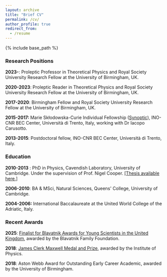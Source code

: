 ```yaml
---
layout: archive
title: "Brief CV"
permalink: /cv/
author_profile: true
redirect_from:
  - /resume
---
```


{% include base_path %}

### Research Positions

<strong>2023-</strong>: Proleptic Professor in Theoretical Physics and Royal Society University Research Fellow at the University of Birmingham, UK.

<strong>2020-2023</strong>: Proleptic Reader in Theoretical Physics and Royal Society University Research Fellow at the University of Birmingham, UK.

<strong>2017-2020</strong>: Birmingham Fellow and Royal Society University Research Fellow at the University of Birmingham, UK.

<strong>2015-2017: </strong>Marie Skłodowska-Curie Individual Fellowship (<a href="https://synopticgaugefields.wordpress.com/"><u>Synoptic</u></a>), INO-CNR BEC Center, Università di Trento, Italy, working with Dr Iacopo Carusotto.

<strong>2013-2015</strong>: Postdoctoral fellow, INO-CNR BEC Center, Università di Trento, Italy.

### Education

<strong>2010-2013</strong> : PhD in Physics, Cavendish Laboratory, University of Cambridge. Under the supervision of Prof. Nigel Cooper. [<u>[Thesis available here.]</u>](https://www.repository.cam.ac.uk/handle/1810/245059)

<strong>2006-2010</strong>: BA & MSci, Natural Sciences, Queens' College, University of Cambridge.

<strong>2004-2006: </strong>International Baccalaureate at the United World College of the Adriatic, Italy.

### Recent Awards

<strong>2025</strong>: [<u>Finalist for Blavatnik Awards for Young Scientists in the United Kingdom</u>](https://blavatnikawards.org/honorees/profile/hannah-price/), awarded by the Blavatnik Family Foundation.

<strong>2018</strong>: [<u>James Clerk Maxwell Medal and Prize</u>](http://www.iop.org/about/awards/early-career/maxwell/medallists/page_71729.html), awarded by the Institute of Physics.

<strong>2018</strong>: Aston Webb Award for Outstanding Early Career Academic, awarded by the University of Birmingham.
